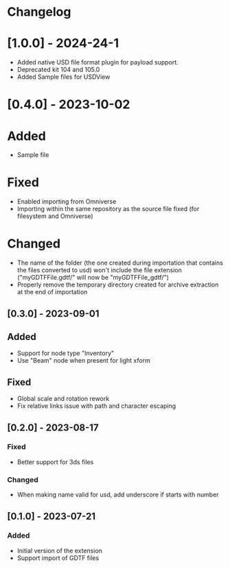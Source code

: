 # Changelog

# [1.0.0] - 2024-24-1
- Added native USD file format plugin for payload support.
- Deprecated kit 104 and 105.0
- Added Sample files for USDView

# [0.4.0] - 2023-10-02

# Added
- Sample file

# Fixed
- Enabled importing from Omniverse
- Importing within the same repository as the source file fixed (for filesystem and Omniverse)

# Changed
- The name of the folder (the one created during importation that contains the files converted to usd) won't include the file extension ("myGDTFFile.gdtf/" will now be "myGDTFFile_gdtf/")
- Properly remove the temporary directory created for archive extraction at the end of importation

## [0.3.0] - 2023-09-01

## Added
- Support for node type "Inventory"
- Use "Beam" node when present for light xform

## Fixed
- Global scale and rotation rework
- Fix relative links issue with path and character escaping

## [0.2.0] - 2023-08-17

### Fixed
- Better support for 3ds files

### Changed
- When making name valid for usd, add underscore if starts with number

## [0.1.0] - 2023-07-21

### Added
- Initial version of the extension
- Support import of GDTF files
